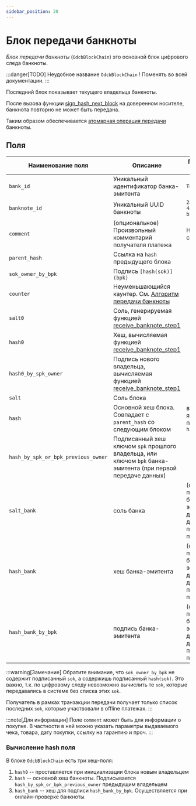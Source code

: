 ```yaml
---
sidebar_position: 20
---
```

# Блок передачи банкноты

*Блок передачи банкноты*
(`OdcbBlockChain`)
это основной блок цифрового следа банкноты.

:::danger[TODO]
Неудобное название `OdcbBlockChain` !
Поменять во всей документации.
:::

Последний блок показывает текущего владельца банкноты.

После вызова функции
[sign_hash_next_block](../functions/sign-hash-next-block.md)
на доверенном носителе, 
банкнота повторно не может быть передана.

Таким образом обеспечивается 
[атомарная операция передачи](../../dc/money/index.md#атомарная-операция-передачи)
банкноты.

## Поля


| Наименование поля                   | Описание                                                                                                           | Пример значения \ замечание                                                                   |
|-------------------------------------|--------------------------------------------------------------------------------------------------------------------|-----------------------------------------------------------------------------------------------|
| `bank_id`                           | Уникальный идентификатор банка-эмитента                                                                            | `Test bank`                                                                                   |
| `banknote_id`                       | Уникальный UUID банкноты                                                                                           | `280bdff8-a345-4854-a60b-b57251ec4d0e`                                                        |
| `comment`                           | (опциональное) Произвольный комментарий получателя платежа                                                         | Не более 16383 символов Unicode.                                                              |
| `parent_hash`                       | Ссылка на `hash` предыдущего блока                                                                                 |                                                                                               |
| `sok_owner_by_bpk`                  | Подпись `[hash(sok)](bpk)`                                                                                         |                                                                                               |
| `counter`                           | Неуменьшающийся каунтер. См. [Алгоритм передачи банкноты](broadcast/index.md)                                      |                                                                                               |
| `salt0`                             | Соль, генерируемая функцией [receive_banknote_step1](../functions/receive-banknote-step1.md)                    |                                                                                               |
| `hash0`                             | Хеш, вычисляемая функцией [receive_banknote_step1](../functions/receive-banknote-step1.md)                      |                                                                                               |
| `hash0_by_spk_owner`                | Подпись нового владельца, вычисляемая функцией [receive_banknote_step1](../functions/receive-banknote-step1.md) |                                                                                               |
| `salt`                              | Соль блока                                                                                                         |                                                                                               |
| `hash`                              | Основной хеш блока. Совпадает с `parent_hash` со следующим блоком                                                  | в некоторых языках программирования `hash_`                                                   | 
| `hash_by_spk_or_bpk_previous_owner` | Подписанный хеш ключом `spk` прошлого владельца, или ключом `bpk` банка-эмитента (при первой передаче данных)      |
| `salt_bank`                         | соль банка                                                                                                         | (опционально) проставляется банком-эмитентом, при доступе в онлайн для подтверждения передачи |
| `hash_bank`                         | хеш банка-эмитента                                                                                                 | (опционально) проставляется банком-эмитентом, при доступе в онлайн для подтверждения передачи |
| `hash_bank_by_bpk`                  | подпись банка-эмитента                                                                                             | (опционально) проставляется банком-эмитентом, при доступе в онлайн для подтверждения передачи |

:::warning[Замечание]
Обратите внимание,
что `sok_owner_by_bpk`
не содержит подписанный `sok`,
а содержишь подписанный `hash(sok)`.
Это важно, т.к. по цифровому следу невозможно
вычислить те `sok`, 
которые передавались в системе без списка этих `sok`.

Получатель в рамках транзакции передачи получает только 
список последних `sok`, которые участвовали в offline 
платежах.
:::


:::note[Для информации]
Поле `comment`
может быть для информации о покупке.
В частности в ней можно указать параметры выдаваемого чека,
товара,
дату покупки,
ссылку на гарантию
и проч.
:::


### Вычисление hash поля

В блоке `OdcbBlockChain` есть три хеш-поля:

1. `hash0` -- проставляется при инициализации блока новым владельцем
2. `hash` -- основной хеш банкноты. Подписывается  `hash_by_spk_or_bpk_previous_owner` предыдущим владельцем
3. `hash_bank` -- хеш для подписи `hash_bank_by_bpk`. Осуществляется при онлайн-проверке банкноты.